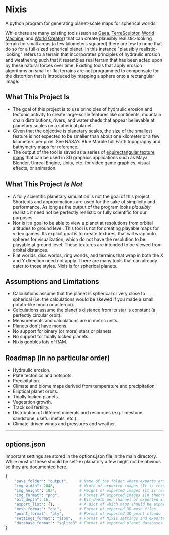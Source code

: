 # Nixis
A python program for generating planet-scale maps for spherical worlds.

While there are many existing tools (such as [Gaea](https://quadspinner.com/), [TerreSculptor](http://www.demenzunmedia.com/home/terresculptor/), [World Machine](https://www.world-machine.com/), and [World Creator](https://www.world-creator.com/)) that can create plausibly realistic-looking terrain for small areas (a few kilometers squared) there are few to none that do so for a full-sized spherical planet.  In this instance "plausibly realistic-looking" refers to a terrain that incorporates principles of hydraulic erosion and weathering such that it resembles real terrain that has been acted upon by these natural forces over time.  Existing tools that apply erosion algorithms on small or flat terrains are not programmed to compensate for the distortion that is introduced by mapping a sphere onto a rectangular image.

## What This Project Is
* The goal of this project is to use principles of hydraulic erosion and tectonic activity to create large-scale features like continents, mountain chain distributions, rivers, and water sheds that appear believable at planetary scales on a spherical planet. 
* Given that the objective is planetary scales, the size of the smallest feature is not expected to be smaller than about one kilometer or a few kilometers per pixel.  See NASA's Blue Marble full Earth topography and bathymetry maps for reference.
* The output of the tool is saved as a series of [equirectangular texture maps](https://en.wikipedia.org/wiki/Equirectangular_projection) that can be used in 3D graphics applications such as Maya, Blender, Unreal Engine, Unity, etc. for video game graphics, visual effects, or animation. 

## What This Project *Is Not*
* A fully scientific planetary simulation is not the goal of this project.  Shortcuts and approximations are used for the sake of simplicity and performance.  As long as the output of the program looks *plausibly* realistic it need not be perfectly realistic or fully scientific for our purposes.
* Nor is it a goal to be able to view a planet at resolutions from orbital altitudes to ground level.  This tool is not for creating playable maps for video games.  Its explicit goal is to create textures, that will wrap onto spheres for visualization, which do not have the resolution to be playable at ground level.  These textures are intended to be viewed from orbital distances. 
* Flat worlds, disc worlds, ring worlds, and terrains that wrap in both the X and Y direction need not apply.  There are many tools that can already cater to those styles.  Nixis is for spherical planets.

## Assumptions and Limitations
* Calculations assume that the planet is spherical or very close to spherical (i.e. the calculations would be skewed if you made a small potato-like moon or asteroid).
* Calculations assume the planet's distance from its star is constant (a perfectly circular orbit).
* Measurements and calculations are in metric units.
* Planets don't have moons.
* No support for binary (or more) stars or planets.
* No support for tidally locked planets.
* Nixis gobbles lots of RAM.

## Roadmap (in no particular order)
* Hydraulic erosion.
* Plate tectonics and hotspots.
* Precipitation.
* Climate and biome maps derived from temperature and precipitation.
* Elliptical planet orbits.
* Tidally locked planets.
* Vegetation growth.
* Track soil fertility.
* Distribution of different minerals and resources (e.g. limestone, sandstone, useful metals, etc.).
* Climate-driven winds and pressures and weather.

-----
## options.json
Important settings are stored in the options.json file in the main directory. While most of these should be self-explanatory a few might not be obvious so they are documented here.
```python
{
    "save_folder": "output",     # Name of the folder where exports are saved (this folder is created in the main directory)
    "img_width": 2048,           # Width of exported images (It is recommended that this be 2x the height)
    "img_height": 1024,          # Height of exported images (It is recommended that this be 0.5x the width)
    "img_format": "png",         # Format of exported images (In theory any format supported by Pillow should work)
    "bit_depth": 16,             # Bit-depth per channel of exported images
    "export_list": {},           # A dict of which maps should be exported (e.g. height, temperature, biome, etc.)
    "mesh_format": "obj",        # Format of exported 3D mesh files
    "point_format": "ply",       # Format of exported 3D point clouds
    "settings_format": "json",   # Format of Nixis settings and exported world seeds
    "database_format": "sqlite3" # Format of exported planet databases
}
```
